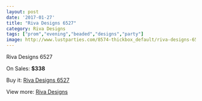 ```yaml
---
layout: post
date: '2017-01-27'
title: "Riva Designs 6527"
category: Riva Designs
tags: ["prom","evening","beaded","designs","party"]
image: http://www.lustparties.com/8574-thickbox_default/riva-designs-6527.jpg
---
```

Riva Designs 6527

On Sales: **$338**
<a href="https://www.lustparties.com/en/riva-designs/2924-riva-designs-6527.html"><amp-img layout="responsive" width="600" height="600" src="//www.lustparties.com/8574-thickbox_default/riva-designs-6527.jpg" alt="Riva Designs 6527 0" /></a>
<a href="https://www.lustparties.com/en/riva-designs/2924-riva-designs-6527.html"><amp-img layout="responsive" width="600" height="600" src="//www.lustparties.com/8575-thickbox_default/riva-designs-6527.jpg" alt="Riva Designs 6527 1" /></a>
<a href="https://www.lustparties.com/en/riva-designs/2924-riva-designs-6527.html"><amp-img layout="responsive" width="600" height="600" src="//www.lustparties.com/8576-thickbox_default/riva-designs-6527.jpg" alt="Riva Designs 6527 2" /></a>

Buy it: [Riva Designs 6527](https://www.lustparties.com/en/riva-designs/2924-riva-designs-6527.html "Riva Designs 6527")

View more: [Riva Designs](https://www.lustparties.com/en/6-riva-designs "Riva Designs")